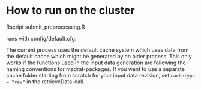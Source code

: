 # How to run on the cluster

Rscript submit_preprocessing.R

runs with config/default.cfg. 

The current process uses the default cache system which uses data from the default cache which might be generated by an older process.
This only works if the functions used in the input data generation are following the naming conventions for madrat-packages.
If you want to use a separate cache folder starting from scratch for your input data revision, set `cachetype = "rev"` in the retrieveData-call.


